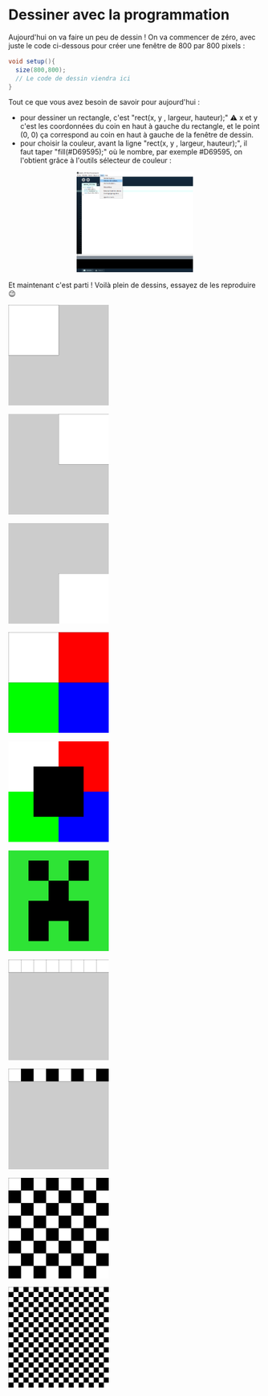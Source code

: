 # Dessiner avec la programmation

Aujourd'hui on va faire un peu de dessin ! 
On va commencer de zéro, avec juste le code ci-dessous pour créer une fenêtre de 800 par 800 pixels :

```java
void setup(){
  size(800,800);
  // Le code de dessin viendra ici
}
```

Tout ce que vous avez besoin de savoir pour aujourd'hui :
  * pour dessiner un rectangle, c'est "rect(x, y , largeur, hauteur);" :warning: x et y c'est les coordonnées du coin en haut à gauche du rectangle, et le point (0, 0) ça correspond au coin en haut à gauche de la fenêtre de dessin.
  * pour choisir la couleur, avant la ligne "rect(x, y , largeur, hauteur);", il faut taper "fill(#D69595);" où le nombre, par exemple #D69595, on l'obtient grâce à l'outils sélecteur de couleur :
  <p align="center">
  <img src="img/color-picker-tool.png" height="200px">
  </p>
  
Et maintenant c'est parti ! Voilà plein de dessins, essayez de les reproduire :wink:

  <p align="left">
  <img src="img/exo1.png" height="200px">
  </p>
  
  <p align="left">
  <img src="img/exo2.png" height="200px">
  </p>
  
  <p align="left">
  <img src="img/exo3.png" height="200px">
  </p>
  
  <p align="left">
  <img src="img/exo4.png" height="200px">
  </p>
  
  <p align="left">
  <img src="img/exo5.png" height="200px">
  </p>
  
  <p align="left">
  <img src="img/exo6.png" height="200px">
  </p>
  
  <p align="left">
  <img src="img/exo7.png" height="200px">
  </p>
  
  <p align="left">
  <img src="img/exo8.png" height="200px">
  </p>
  
  <p align="left">
  <img src="img/exo9.png" height="200px">
  </p>
  
  <p align="left">
  <img src="img/exo10.png" height="200px">
  </p>

